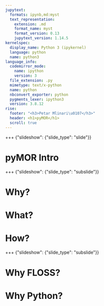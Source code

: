 ```yaml
---
jupytext:
  formats: ipynb,md:myst
  text_representation:
    extension: .md
    format_name: myst
    format_version: 0.13
    jupytext_version: 1.14.5
kernelspec:
  display_name: Python 3 (ipykernel)
  language: python
  name: python3
language_info:
  codemirror_mode:
    name: ipython
    version: 3
  file_extension: .py
  mimetype: text/x-python
  name: python
  nbconvert_exporter: python
  pygments_lexer: ipython3
  version: 3.8.12
rise:
  footer: "<h3>Petar Mlinari\u0107</h3>"
  header: <h1>pyMOR</h1>
  scroll: true
---
```


+++ {"slideshow": {"slide_type": "slide"}}

# pyMOR Intro

+++ {"slideshow": {"slide_type": "subslide"}}

# Why?

# What?

# How?

+++ {"slideshow": {"slide_type": "subslide"}}

# Why FLOSS?

# Why Python?

